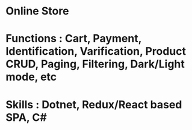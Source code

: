 # Online Store
# Functions : Cart, Payment, Identification, Varification, Product CRUD, Paging, Filtering, Dark/Light mode, etc
# Skills : Dotnet, Redux/React based SPA, C#
